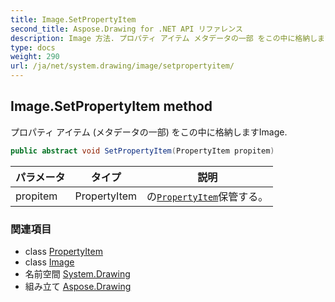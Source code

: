 ```yaml
---
title: Image.SetPropertyItem
second_title: Aspose.Drawing for .NET API リファレンス
description: Image 方法. プロパティ アイテム メタデータの一部 をこの中に格納しますImage.
type: docs
weight: 290
url: /ja/net/system.drawing/image/setpropertyitem/
---
```

## Image.SetPropertyItem method

プロパティ アイテム (メタデータの一部) をこの中に格納しますImage.

```csharp
public abstract void SetPropertyItem(PropertyItem propitem)
```

| パラメータ | タイプ | 説明 |
| --- | --- | --- |
| propitem | PropertyItem | の[`PropertyItem`](../../../system.drawing.imaging/propertyitem/)保管する。 |

### 関連項目

* class [PropertyItem](../../../system.drawing.imaging/propertyitem/)
* class [Image](../)
* 名前空間 [System.Drawing](../../image/)
* 組み立て [Aspose.Drawing](../../../)


